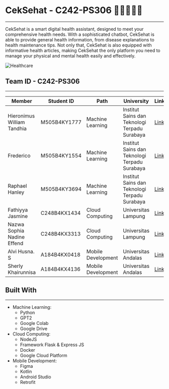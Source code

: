 # CekSehat - C242-PS306 🧑‍⚕️👩‍⚕️📱
---
CekSehat is a smart digital health assistant, designed to meet your comprehensive health needs. With a sophisticated chatbot, CekSehat is able to provide general health information, from disease explanations to health maintenance tips. Not only that, CekSehat is also equipped with informative health articles, making CekSehat the only platform you need to manage your physical and mental health easily and effectively.

![Healthcare](https://github.com/user-attachments/assets/832a10f2-3db4-41f5-a599-e453b0955919)

## Team ID - C242-PS306
---
| Member | Student ID | Path | University | LinkedIn |
|---|---|---|---|---|
| Hieronimus William Tandhia | M505B4KY1777 | Machine Learning | Institut Sains dan Teknologi Terpadu Surabaya | [LinkedIn](https://www.linkedin.com/in/hieronimus-william-8b0885330/) |
| Frederico | M505B4KY1554 | Machine Learning | Institut Sains dan Teknologi Terpadu Surabaya | [LinkedIn](https://www.linkedin.com/in/frede-rico-033968330/) |
| Raphael Hanley | M505B4KY3694 | Machine Learning | Institut Sains dan Teknologi Terpadu Surabaya | [LinkedIn](https://www.linkedin.com/in/raphael-hanley-10a18421a/) |
| Fathiyya Jasmine | C248B4KX1434 | Cloud Computing | Universitas Lampung | [LinkedIn](https://www.linkedin.com/in/fathiyyajasmine/) |
| Nazwa Sophia Nadine Effend | C248B4KX3313 | Cloud Computing | Universitas Lampung | [LinkedIn](https://www.linkedin.com/in/nazwa-sophia-nadine-effendi-297437312/) |
| Alvi Husna. S | A184B4KX0418  | Mobile Development | Universitas Andalas | [LinkedIn](https://www.linkedin.com/in/alvi-husna-s/) |
| Sherly Khairunnisa | A184B4KX4136 | Mobile Development | Universitas Andalas | [LinkedIn](https://www.linkedin.com/in/sherly-khairunnisa-b92b68252/) |

## Built With
---
* Machine Learning:
    * Python
    * GPT2
    * Google Colab
    * Google Drive
* Cloud Computing:
    * NodeJS
    * Framework Flask & Express JS
    * Docker
    * Google Cloud Platform
* Mobile Development:
    * Figma
    * Kotlin
    * Android Studio
    * Retrofit
